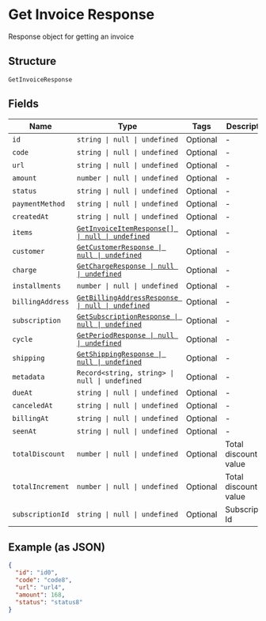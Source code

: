 
# Get Invoice Response

Response object for getting an invoice

## Structure

`GetInvoiceResponse`

## Fields

| Name | Type | Tags | Description |
|  --- | --- | --- | --- |
| `id` | `string \| null \| undefined` | Optional | - |
| `code` | `string \| null \| undefined` | Optional | - |
| `url` | `string \| null \| undefined` | Optional | - |
| `amount` | `number \| null \| undefined` | Optional | - |
| `status` | `string \| null \| undefined` | Optional | - |
| `paymentMethod` | `string \| null \| undefined` | Optional | - |
| `createdAt` | `string \| null \| undefined` | Optional | - |
| `items` | [`GetInvoiceItemResponse[] \| null \| undefined`](../../doc/models/get-invoice-item-response.md) | Optional | - |
| `customer` | [`GetCustomerResponse \| null \| undefined`](../../doc/models/get-customer-response.md) | Optional | - |
| `charge` | [`GetChargeResponse \| null \| undefined`](../../doc/models/get-charge-response.md) | Optional | - |
| `installments` | `number \| null \| undefined` | Optional | - |
| `billingAddress` | [`GetBillingAddressResponse \| null \| undefined`](../../doc/models/get-billing-address-response.md) | Optional | - |
| `subscription` | [`GetSubscriptionResponse \| null \| undefined`](../../doc/models/get-subscription-response.md) | Optional | - |
| `cycle` | [`GetPeriodResponse \| null \| undefined`](../../doc/models/get-period-response.md) | Optional | - |
| `shipping` | [`GetShippingResponse \| null \| undefined`](../../doc/models/get-shipping-response.md) | Optional | - |
| `metadata` | `Record<string, string> \| null \| undefined` | Optional | - |
| `dueAt` | `string \| null \| undefined` | Optional | - |
| `canceledAt` | `string \| null \| undefined` | Optional | - |
| `billingAt` | `string \| null \| undefined` | Optional | - |
| `seenAt` | `string \| null \| undefined` | Optional | - |
| `totalDiscount` | `number \| null \| undefined` | Optional | Total discounted value |
| `totalIncrement` | `number \| null \| undefined` | Optional | Total discounted value |
| `subscriptionId` | `string \| null \| undefined` | Optional | Subscription Id |

## Example (as JSON)

```json
{
  "id": "id0",
  "code": "code8",
  "url": "url4",
  "amount": 168,
  "status": "status8"
}
```

